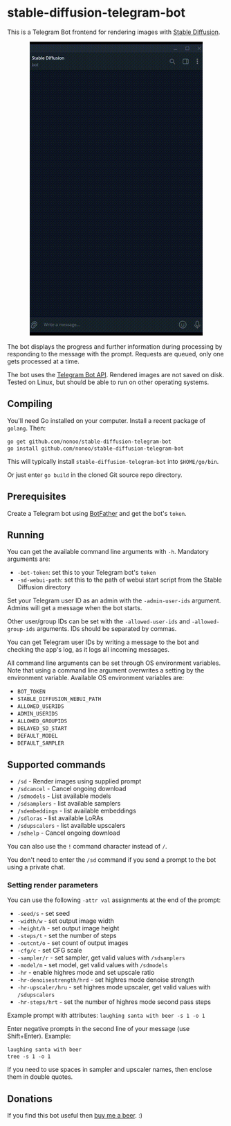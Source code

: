 # stable-diffusion-telegram-bot

This is a Telegram Bot frontend for rendering images with
[Stable Diffusion](https://github.com/AUTOMATIC1111/stable-diffusion-webui/).

<p align="center"><img src="demo.gif?raw=true"/></p>

The bot displays the progress and further information during processing by
responding to the message with the prompt. Requests are queued, only one gets
processed at a time.

The bot uses the
[Telegram Bot API](https://github.com/go-telegram-bot-api/telegram-bot-api).
Rendered images are not saved on disk. Tested on Linux, but should be able
to run on other operating systems.

## Compiling

You'll need Go installed on your computer. Install a recent package of `golang`.
Then:

```
go get github.com/nonoo/stable-diffusion-telegram-bot
go install github.com/nonoo/stable-diffusion-telegram-bot
```

This will typically install `stable-diffusion-telegram-bot` into `$HOME/go/bin`.

Or just enter `go build` in the cloned Git source repo directory.

## Prerequisites

Create a Telegram bot using [BotFather](https://t.me/BotFather) and get the
bot's `token`.

## Running

You can get the available command line arguments with `-h`.
Mandatory arguments are:

- `-bot-token`: set this to your Telegram bot's `token`
- `-sd-webui-path`: set this to the path of webui start script from the Stable
  Diffusion directory

Set your Telegram user ID as an admin with the `-admin-user-ids` argument.
Admins will get a message when the bot starts.

Other user/group IDs can be set with the `-allowed-user-ids` and
`-allowed-group-ids` arguments. IDs should be separated by commas.

You can get Telegram user IDs by writing a message to the bot and checking
the app's log, as it logs all incoming messages.

All command line arguments can be set through OS environment variables.
Note that using a command line argument overwrites a setting by the environment
variable. Available OS environment variables are:

- `BOT_TOKEN`
- `STABLE_DIFFUSION_WEBUI_PATH`
- `ALLOWED_USERIDS`
- `ADMIN_USERIDS`
- `ALLOWED_GROUPIDS`
- `DELAYED_SD_START`
- `DEFAULT_MODEL`
- `DEFAULT_SAMPLER`

## Supported commands

- `/sd` - Render images using supplied prompt
- `/sdcancel` - Cancel ongoing download
- `/sdmodels` - List available models
- `/sdsamplers` - list available samplers
- `/sdembeddings` - list available embeddings
- `/sdloras` - list available LoRAs
- `/sdupscalers` - list available upscalers
- `/sdhelp` - Cancel ongoing download

You can also use the `!` command character instead of `/`.

You don't need to enter the `/sd` command if you send a prompt to the bot using
a private chat.

### Setting render parameters

You can use the following `-attr val` assignments at the end of the prompt:

- `-seed/s` - set seed
- `-width/w` - set output image width
- `-height/h` - set output image height
- `-steps/t` - set the number of steps
- `-outcnt/o` - set count of output images
- `-cfg/c` - set CFG scale
- `-sampler/r` - set sampler, get valid values with `/sdsamplers`
- `-model/m` - set model, get valid values with `/sdmodels`
- `-hr` - enable highres mode and set upscale ratio
- `-hr-denoisestrength/hrd` - set highres mode denoise strength
- `-hr-upscaler/hru` - set highres mode upscaler, get valid values with `/sdupscalers`
- `-hr-steps/hrt` - set the number of highres mode second pass steps

Example prompt with attributes: `laughing santa with beer -s 1 -o 1`

Enter negative prompts in the second line of your message (use Shift+Enter). Example:
```
laughing santa with beer
tree -s 1 -o 1
```

If you need to use spaces in sampler and upscaler names, then enclose them
in double quotes.

## Donations

If you find this bot useful then [buy me a beer](https://paypal.me/ha2non). :)
